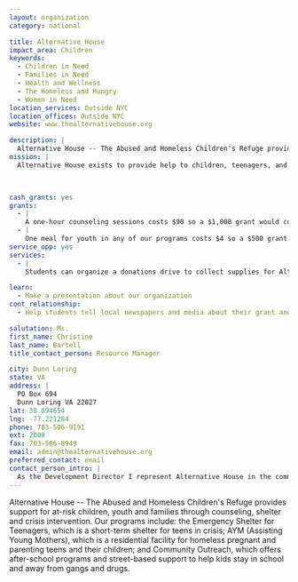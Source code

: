 ```yaml
---
layout: organization
category: national

title: Alternative House
impact_area: Children
keywords: 
  - Children in Need
  - Families in Need
  - Health and Wellness
  - The Homeless and Hungry
  - Women in Need
location_services: Outside NYC
location_offices: Outside NYC
website: www.thealternativehouse.org

description: |
  Alternative House -- The Abused and Homeless Children's Refuge provides support for at-risk children, youth and families through counseling, shelter and crisis intervention.  Our programs include: the Emergency Shelter for Teenagers, which is a short-term shelter for teens in crisis; AYM (Assisting Young Mothers), which is a residential facility for homeless pregnant and parenting teens and their children; and Community Outreach, which offers after-school programs and street-based support to help kids stay in school and away from gangs and drugs.
mission: |
  Alternative House exists to provide help to children, teenagers, and their families. Beginning as a small runaway shelter for teenagers in 1972, Alternative House has evolved into a significantly larger organization and system of services designed to respond to the changing needs of today's young people. 

  

cash_grants: yes
grants: 
  - |
    A one-hour counseling sessions costs $90 so a $1,000 grant would cover 11 counseling sessions.  We provide individual counseling weekly for each young person.
  - |
    One meal for youth in any of our programs costs $4 so a $500 grant would provide 125 meals.  That would cover 2 weeks of dinners at one of our programs.
service_opp: yes
services: 
  - |
    Students can organize a donations drive to collect supplies for Alternative House.  It could be a general supplies drive or it could focus on specific items such as cleaning supplies, winter coats, or food.  Please keep in mind that we are located in Northern Virginia.

learn: 
  - Make a presentation about our organization
cont_relationship: 
  - Help students tell local newspapers and media about their grant and/or project with us

salutation: Ms.
first_name: Christine
last_name: Bartell
title_contact_person: Resource Manager

city: Dunn Loring
state: VA
address: |
  PO Box 694  
  Dunn Loring VA 22027
lat: 38.894654
lng: -77.221284
phone: 703-506-9191
ext: 2009
fax: 703-506-8949
email: admin@thealternativehouse.org
preferred_contact: email
contact_person_intro: |
  As the Development Director I represent Alternative House in the community often speaking about our programs and services. I visit community groups and schools to tell people about Alternative House and how they can get involved. We have a Teen Shelter, AYM (Assisting Young Mothers) home, and after-school programs.
---
```

Alternative House -- The Abused and Homeless Children's Refuge provides support for at-risk children, youth and families through counseling, shelter and crisis intervention.  Our programs include: the Emergency Shelter for Teenagers, which is a short-term shelter for teens in crisis; AYM (Assisting Young Mothers), which is a residential facility for homeless pregnant and parenting teens and their children; and Community Outreach, which offers after-school programs and street-based support to help kids stay in school and away from gangs and drugs.